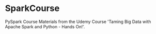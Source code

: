 # SparkCourse
PySpark Course Materials from the Udemy Course 'Taming Big Data with Apache Spark and Python - Hands On!'.
